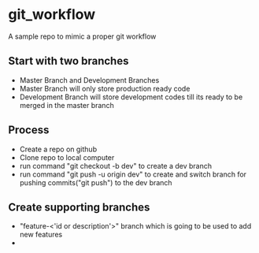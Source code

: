 # git_workflow
A sample repo to mimic a proper git workflow

## Start with two branches
- Master Branch and Development Branches
- Master Branch will only store production ready code
- Development Branch will store development codes till its ready to be merged in the master branch

## Process
- Create a repo on github
- Clone repo to local computer
- run command "git checkout -b dev" to create a dev branch
- run command "git push -u origin dev" to create and switch branch for pushing commits("git push") to the dev branch

## Create supporting branches
- "feature-<'id or description'>" branch which is going to be used to add new features
- 
